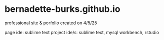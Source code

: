 # bernadette-burks.github.io

professional site & porfolio
created on 4/5/25

page ide: sublime text
project ide/s: sublime text, mysql workbench, rstudio
